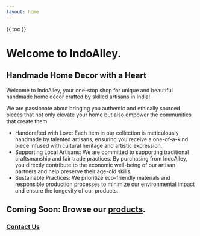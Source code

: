 ```yaml
---
layout: home
---
```


{{ toc }}

# Welcome to IndoAlley. 

## Handmade Home Decor with a Heart

Welcome to IndoAlley, your one-stop shop for unique and beautiful handmade home decor crafted by skilled artisans in India!

We are passionate about bringing you authentic and ethically sourced pieces that not only elevate your home but also empower the communities that create them.


* Handcrafted with Love: Each item in our collection is meticulously handmade by talented artisans, ensuring you receive a one-of-a-kind piece infused with cultural heritage and artistic expression.
* Supporting Local Artisans: We are committed to supporting traditional craftsmanship and fair trade practices. By purchasing from IndoAlley, you directly contribute to the economic well-being of our artisan partners and help preserve their age-old skills.
* Sustainable Practices: We prioritize eco-friendly materials and responsible production processes to minimize our environmental impact and ensure the longevity of our products.




## Coming Soon: Browse our [products](http://www.amazon.com/shops/indoalley).

### [Contact Us](mailto:contact.ragavill.com)

